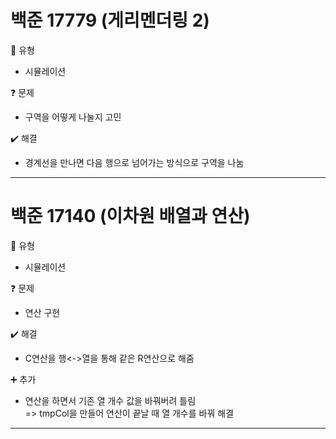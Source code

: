 # 백준 17779 (게리멘더링 2)  
:pushpin: 유형  
* 시뮬레이션  

:question: 문제  
* 구역을 어떻게 나눌지 고민  

:heavy_check_mark: 해결  
* 경계선을 만나면 다음 행으로 넘어가는 방식으로 구역을 나눔  
  
---  

# 백준 17140 (이차원 배열과 연산)
:pushpin: 유형  
* 시뮬레이션  

:question: 문제  
* 연산 구현

:heavy_check_mark: 해결  
* C연산을 행<->열을 통해 같은 R연산으로 해줌  

:heavy_plus_sign: 추가
* 연산을 하면서 기존 열 개수 값을 바꿔버려 틀림  
  => tmpCol을 만들어 연산이 끝날 때 열 개수를 바꿔 해결  

---  